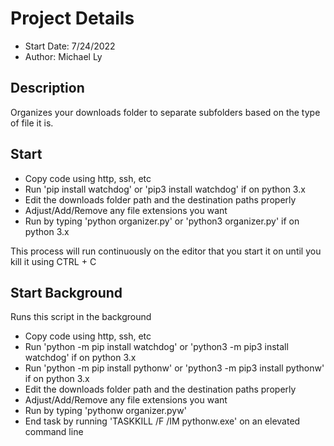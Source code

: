 
# Project Details

- Start Date: 7/24/2022
- Author: Michael Ly

## Description

Organizes your downloads folder to separate subfolders based on the type of file it is.

## Start

- Copy code using http, ssh, etc
- Run 'pip install watchdog' or 'pip3 install watchdog' if on python 3.x
- Edit the downloads folder path and the destination paths properly
- Adjust/Add/Remove any file extensions you want
- Run by typing 'python organizer.py' or 'python3 organizer.py' if on python 3.x

This process will run continuously on the editor that you start it on until you kill it using CTRL + C

## Start Background

Runs this script in the background

- Copy code using http, ssh, etc
- Run 'python -m pip install watchdog' or 'python3 -m pip3 install watchdog' if on python 3.x
- Run 'python -m pip install pythonw' or 'python3 -m pip3 install pythonw' if on python 3.x
- Edit the downloads folder path and the destination paths properly
- Adjust/Add/Remove any file extensions you want
- Run by typing 'pythonw organizer.pyw'
- End task by running 'TASKKILL /F /IM pythonw.exe' on an elevated command line
